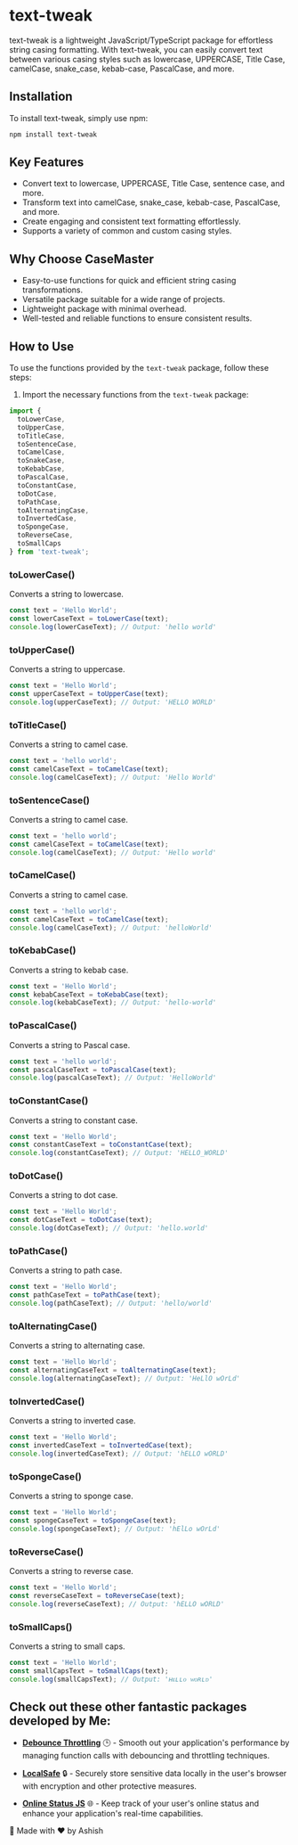 # text-tweak

text-tweak is a lightweight JavaScript/TypeScript package for effortless string casing formatting. With text-tweak, you can easily convert text between various casing styles such as lowercase, UPPERCASE, Title Case, camelCase, snake_case, kebab-case, PascalCase, and more.

## Installation

To install text-tweak, simply use npm:

```bash
npm install text-tweak
```

## Key Features

- Convert text to lowercase, UPPERCASE, Title Case, sentence case, and more.
- Transform text into camelCase, snake_case, kebab-case, PascalCase, and more.
- Create engaging and consistent text formatting effortlessly.
- Supports a variety of common and custom casing styles.

## Why Choose CaseMaster

- Easy-to-use functions for quick and efficient string casing transformations.
- Versatile package suitable for a wide range of projects.
- Lightweight package with minimal overhead.
- Well-tested and reliable functions to ensure consistent results.

## How to Use

To use the functions provided by the `text-tweak` package, follow these steps:

1. Import the necessary functions from the `text-tweak` package:

```javascript
import {
  toLowerCase,
  toUpperCase,
  toTitleCase,
  toSentenceCase,
  toCamelCase,
  toSnakeCase,
  toKebabCase,
  toPascalCase,
  toConstantCase,
  toDotCase,
  toPathCase,
  toAlternatingCase,
  toInvertedCase,
  toSpongeCase,
  toReverseCase,
  toSmallCaps
} from 'text-tweak';

```

### toLowerCase()
Converts a string to lowercase.

```javascript
const text = 'Hello World';
const lowerCaseText = toLowerCase(text);
console.log(lowerCaseText); // Output: 'hello world'
```

### toUpperCase()
Converts a string to uppercase.

```javascript
const text = 'Hello World';
const upperCaseText = toUpperCase(text);
console.log(upperCaseText); // Output: 'HELLO WORLD'
```

### toTitleCase()
Converts a string to camel case.

```javascript
const text = 'hello world';
const camelCaseText = toCamelCase(text);
console.log(camelCaseText); // Output: 'Hello World'
```

### toSentenceCase()
Converts a string to camel case.

```javascript
const text = 'hello world';
const camelCaseText = toCamelCase(text);
console.log(camelCaseText); // Output: 'Hello world'
```

### toCamelCase()
Converts a string to camel case.

```javascript
const text = 'hello world';
const camelCaseText = toCamelCase(text);
console.log(camelCaseText); // Output: 'helloWorld'
```

### toKebabCase()
Converts a string to kebab case.

```javascript
const text = 'Hello World';
const kebabCaseText = toKebabCase(text);
console.log(kebabCaseText); // Output: 'hello-world'
```

### toPascalCase()
Converts a string to Pascal case.

```javascript
const text = 'hello world';
const pascalCaseText = toPascalCase(text);
console.log(pascalCaseText); // Output: 'HelloWorld'
```

### toConstantCase()
Converts a string to constant case.

```javascript
const text = 'Hello World';
const constantCaseText = toConstantCase(text);
console.log(constantCaseText); // Output: 'HELLO_WORLD'
```

### toDotCase()
Converts a string to dot case.

```javascript
const text = 'Hello World';
const dotCaseText = toDotCase(text);
console.log(dotCaseText); // Output: 'hello.world'
```

### toPathCase()
Converts a string to path case.

```javascript
const text = 'Hello World';
const pathCaseText = toPathCase(text);
console.log(pathCaseText); // Output: 'hello/world'
```

### toAlternatingCase()
Converts a string to alternating case.

```javascript
const text = 'Hello World';
const alternatingCaseText = toAlternatingCase(text);
console.log(alternatingCaseText); // Output: 'HeLlO wOrLd'
```

### toInvertedCase()
Converts a string to inverted case.

```javascript
const text = 'Hello World';
const invertedCaseText = toInvertedCase(text);
console.log(invertedCaseText); // Output: 'hELLO wORLD'
```

### toSpongeCase()
Converts a string to sponge case.

```javascript
const text = 'Hello World';
const spongeCaseText = toSpongeCase(text);
console.log(spongeCaseText); // Output: 'hElLo wOrLd'
```

### toReverseCase()
Converts a string to reverse case.

```javascript
const text = 'Hello World';
const reverseCaseText = toReverseCase(text);
console.log(reverseCaseText); // Output: 'hELLO wORLD'
```

### toSmallCaps()
Converts a string to small caps.

```javascript
const text = 'Hello World';
const smallCapsText = toSmallCaps(text);
console.log(smallCapsText); // Output: 'ʜᴇʟʟᴏ ᴡᴏʀʟᴅ'
```

## Check out these other fantastic packages developed by Me:
- **[Debounce Throttling](https://www.npmjs.com/package/debounce-throttling)** 🕒 - Smooth out your application's performance by managing function calls with debouncing and throttling techniques.
  
- **[LocalSafe](https://www.npmjs.com/package/localsafe)** 🔒 - Securely store sensitive data locally in the user's browser with encryption and other protective measures.
  
- **[Online Status JS](https://www.npmjs.com/package/online-status-js)** 🌐 - Keep track of your user's online status and enhance your application's real-time capabilities.

🌟 Made with ❤️ by Ashish